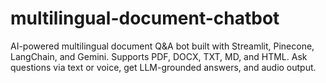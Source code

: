 # multilingual-document-chatbot
AI-powered multilingual document Q&amp;A bot built with Streamlit, Pinecone, LangChain, and Gemini. Supports PDF, DOCX, TXT, MD, and HTML. Ask questions via text or voice, get LLM-grounded answers, and audio output.
